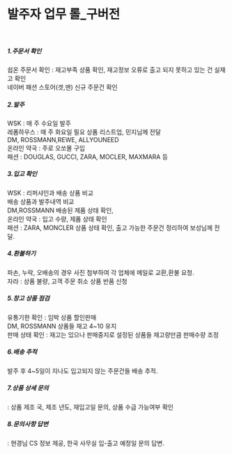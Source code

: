 ﻿<h1> 발주자 업무 롤_구버전 </h1><br>

<h5>1.주문서 확인<br></h5>
  쉽온 주문서 확인 : 재고부족 상품 확인, 재고정보 오류로 출고 되지 못하고 있는 건 실재고 확인<br>
  네이버 패션 스토어(겟,맨) 신규 주문건 확인<br>
<h5>2.발주<br></h5>
  WSK : 매 주 수요일 발주<br> 
  레폼하우스 : 매 주 화요일 필요 상품 리스트업, 민지님께 전달<br>
  DM, ROSSMANN,REWE, ALLYOUNEED<br>
  온라인 약국 : 주로 오쏘몰 구입<br>
  패션 : DOUGLAS, GUCCI, ZARA, MOCLER, MAXMARA 등<br>
<h5>3.입고 확인<br></h5>
  WSK :  리퍼샤인과 배송 상품 비교<br> 
           배송 상품과 발주내역 비교<br>
  DM,ROSSMANN 배송된 제품 상태 확인,<br>
  온라인 약국 : 입고 수량, 제품 상태 확인<br>
  패션 : ZARA, MONCLER 상품 상태 확인, 출고 가능한 주문건 정리하여 보성님께 전달.<br>
<h5>4.환불하기<br></h5>
  파손, 누락, 오배송의 경우 사진 첨부하여 각 업체에 메일로 교환,환불 요청.<br>
  자라 : 상품 불량, 고객 주문 취소 상품  반품 신청<br>
<h5>5.창고 상품 점검<br></h5>
  유통기한 확인 : 임박 상품 할인판매<br>
  DM, ROSSMANN 상품들 재고 4~10 유지<br>
  판매 상태 확인 : 재고는 있으나 판매중지로 설정된 상품들 재고량만큼 판매수량 조정<br>
<h5>6.배송 추적<br></h5>
  발주 후 4~5일이 지나도 입고되지 않는 주문건들 배송 추적.<br>
<h5>7.상품 상세 문의</h5> : 상품 제조 국, 제조 년도, 재입고일 문의, 상품 수급 가능여부 확인<br></h5>
<h5>8.문의사항 답변</h5> : 현경님 CS 정보 제공, 한국 사무실 입-출고 예정일 문의 답변.<br>

